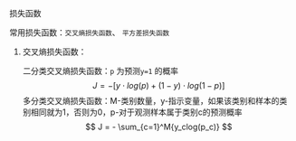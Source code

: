 损失函数

常用损失函数：`交叉熵损失函数`、 `平方差损失函数` 

1. 交叉熵损失函数：

   二分类交叉熵损失函数：`p` 为预测`y=1` 的概率
   $$
   J = -[y \cdot log(p) + (1-y)\cdot log(1-p)]
   $$
   多分类交叉熵损失函数：M-类别数量，y-指示变量，如果该类别和样本的类别相同就为1，否则为0，p-对于观测样本属于类别c的预测概率
   $$
   J = - \sum_{c=1}^M{y_clog(p_c)}
   $$
   